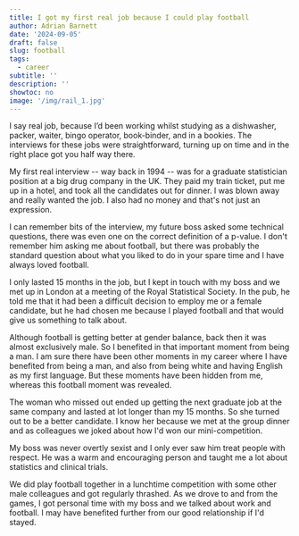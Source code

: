 ```yaml
---
title: I got my first real job because I could play football
author: Adrian Barnett
date: '2024-09-05'
draft: false
slug: football
tags:
  - career
subtitle: ''
description: ''
showtoc: no
image: '/img/rail_1.jpg'
---
```


I say real job, because I’d been working whilst studying as a dishwasher, packer, waiter, bingo operator, book-binder, and in a bookies. The interviews for these jobs were straightforward, turning up on time and in the right place got you half way there.

My first real interview -- way back in 1994 -- was for a graduate statistician position at a big drug company in the UK. They paid my train ticket, put me up in a hotel, and took all the candidates out for dinner. I was blown away and really wanted the job. I also had no money and that's not just an expression.

I can remember bits of the interview, my future boss asked some technical questions, there was even one on the correct definition of a p-value. I don't remember him asking me about football, but there was probably the standard question about what you liked to do in your spare time and I have always loved football.

I only lasted 15 months in the job, but I kept in touch with my boss and we met up in London at a meeting of the Royal Statistical Society. In the pub, he told me that it had been a difficult decision to employ me or a female candidate, but he had chosen me because I played football and that would give us something to talk about.

Although football is getting better at gender balance, back then it was almost exclusively male. So I benefited in that important moment from being a man. I am sure there have been other moments in my career where I have benefited from being a man, and also from being white and having English as my first language. But these moments have been hidden from me, whereas this football moment was revealed.

The woman who missed out ended up getting the next graduate job at the same company and lasted at lot longer than my 15 months. So she turned out to be a better candidate. I know her because we met at the group dinner and as colleagues we joked about how I'd won our mini-competition. 

My boss was never overtly sexist and I only ever saw him treat people with respect. He was a warm and encouraging person and taught me a lot about statistics and clinical trials. 

We did play football together in a lunchtime competition with some other male colleagues and got regularly thrashed. As we drove to and from the games, I got personal time with my boss and we talked about work and football. I may have benefited further from our good relationship if I'd stayed. 

